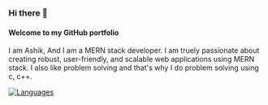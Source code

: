 ### Hi there 👋
#### Welcome to my GitHub portfolio

I am Ashik, And I am a MERN stack developer. I am truely passionate about creating robust, user-friendly, and scalable web applications using MERN stack. I also like problem solving and that's why I do problem solving using c, c++.

[![Languages](https://github-readme-stats-git-masterrstaa-rickstaa.vercel.app/api/top-langs/?username=ashiikkhan&theme=dracula)](https://github.com/ashiikkhan/github-readme-stats)
